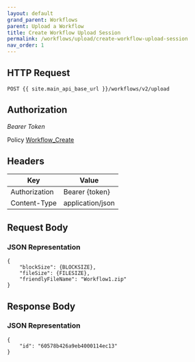 ```yaml
---
layout: default
grand_parent: Workflows
parent: Upload a Workflow
title: Create Workflow Upload Session
permalink: /workflows/upload/create-workflow-upload-session
nav_order: 1
---
```



## HTTP Request

```
POST {{ site.main_api_base_url }}/workflows/v2/upload
```


## Authorization

*Bearer Token*

Policy
[Workflow_Create]({{site.url}}{{site.baseurl}}/authentication/policies#workflow_create)


## Headers

| Key     | Value        |
| ----------- | ----------- |
| Authorization | Bearer {token}      |
| Content-Type | application/json      |


## Request Body
### JSON Representation
```
{
    "blockSize": {BLOCKSIZE},
    "fileSize": {FILESIZE},
    "friendlyFileName": "Workflow1.zip"
}
```


## Response Body
### JSON Representation
```
{
    "id": "60578b426a9eb4000114ec13"
}
```